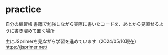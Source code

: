 # practice
自分の練習帳
書籍で勉強しながら実際に書いたコードを、あとから見直せるように書き溜めて置く場所

主にJSprimerを見ながら学習を進めています（2024/05/10現在）
https://jsprimer.net/
